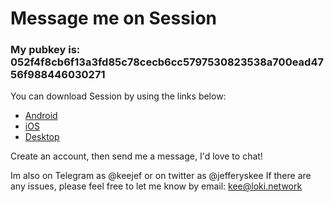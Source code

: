 # Message me on Session

### My pubkey is: 052f4f8cb6f13a3fd85c78cecb6cc5797530823538a700ead4756f988446030271

You can download Session by using the links below:

-   [Android](https://play.google.com/store/apps/details?id=network.loki.messenger)
-   [iOS](https://apps.apple.com/app/session-private-messenger/id1470168868?ls=1)
-   [Desktop](https://github.com/loki-project/session-desktop/releases/latest)

Create an account, then send me a message, I'd love to chat!

Im also on Telegram as @keejef or on twitter as @jefferyskee
If there are any issues, please feel free to let me know by email: kee@loki.network
